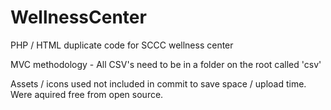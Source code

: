 # WellnessCenter
PHP / HTML duplicate code for SCCC wellness center

MVC methodology - 
All CSV's need to be in a folder on the root called 'csv'

Assets / icons used not included in commit to save space / upload time. Were aquired free from open source.
